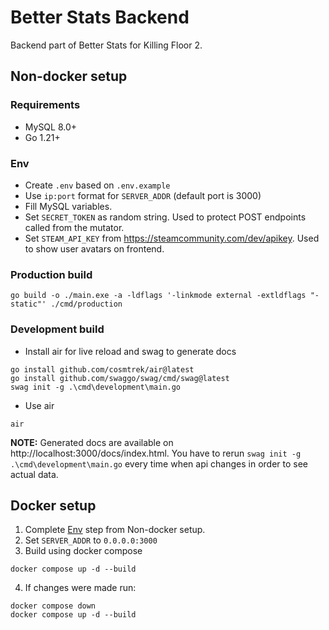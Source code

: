 # Better Stats Backend

Backend part of Better Stats for Killing Floor 2.

## Non-docker setup

### Requirements

- MySQL 8.0+
- Go 1.21+

### Env

- Create `.env` based on `.env.example`
- Use `ip:port` format for `SERVER_ADDR` (default port is 3000)
- Fill MySQL variables.
- Set `SECRET_TOKEN` as random string. Used to protect POST endpoints called from the mutator.
- Set `STEAM_API_KEY` from https://steamcommunity.com/dev/apikey. Used to show user avatars on frontend.

### Production build

```
go build -o ./main.exe -a -ldflags '-linkmode external -extldflags "-static"' ./cmd/production
```

### Development build

- Install air for live reload and swag to generate docs

```
go install github.com/cosmtrek/air@latest
go install github.com/swaggo/swag/cmd/swag@latest
swag init -g .\cmd\development\main.go
```

- Use air

```
air
```

**NOTE:**
Generated docs are available on http://localhost:3000/docs/index.html. You have to rerun `swag init -g .\cmd\development\main.go` every time when api changes in order to see actual data.

## Docker setup

1. Complete [Env](#env) step from Non-docker setup.
2. Set `SERVER_ADDR` to `0.0.0.0:3000`
3. Build using docker compose

```
docker compose up -d --build
```

4. If changes were made run:

```
docker compose down
docker compose up -d --build
```

